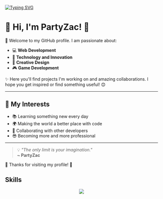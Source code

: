 [![Typing SVG](https://readme-typing-svg.herokuapp.com?size=30&color=FFFFFF&lines=Hey+Im+PartyZac!+👋😎)](https://git.io/typing-svg)

# 🌟 Hi, I'm PartyZac! 🌟

👋 Welcome to my GitHub profile. I am passionate about:

- 💻 **Web Development**
- 🚀 **Technology and Innovation**
- 🎨 **Creative Design**
- 🎮 **Game Development**

✨ Here you'll find projects I'm working on and amazing collaborations. I hope you get inspired or find something useful! 😊

---

## 🌈 My Interests
- 📚 Learning something new every day
- 🌍 Making the world a better place with code
- 🤝 Collaborating with other developers
- 😎 Becoming more and more professional

---

> 💡 _"The only limit is your imagination."_  
> **~ PartyZac**

🌟 Thanks for visiting my profile! 🌟

## Skills

<p align="center">
  <a href="https://skillicons.dev">
    <img src="https://skillicons.dev/icons?i=godot,github,git,haxe,java,javascript,typescript,rust,c,cpp,cs,php,javascript,java,python,typescript=13" />
  </a>
</p>




<!--
**PartyZac/PartyZac** is a ✨ _special_ ✨ repository because its `README.md` (this file) appears on your GitHub profile.

Here are some ideas to get you started:

- 🔭 I’m currently working on ...
- 🌱 I’m currently learning ...
- 👯 I’m looking to collaborate on ...
- 🤔 I’m looking for help with ...
- 💬 Ask me about ...
- 📫 How to reach me: ...
- 😄 Pronouns: ...
- ⚡ Fun fact: ...
-->
